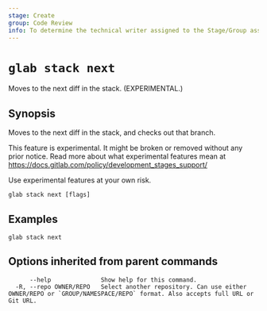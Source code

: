 ```yaml
---
stage: Create
group: Code Review
info: To determine the technical writer assigned to the Stage/Group associated with this page, see https://about.gitlab.com/handbook/product/ux/technical-writing/#assignments
---
```


<!--
This documentation is auto generated by a script.
Please do not edit this file directly. Run `make gen-docs` instead.
-->

# `glab stack next`

Moves to the next diff in the stack. (EXPERIMENTAL.)

## Synopsis

Moves to the next diff in the stack, and checks out that branch.

This feature is experimental. It might be broken or removed without any prior notice.
Read more about what experimental features mean at
<https://docs.gitlab.com/policy/development_stages_support/>

Use experimental features at your own risk.

```plaintext
glab stack next [flags]
```

## Examples

```console
glab stack next
```

## Options inherited from parent commands

```plaintext
      --help              Show help for this command.
  -R, --repo OWNER/REPO   Select another repository. Can use either OWNER/REPO or `GROUP/NAMESPACE/REPO` format. Also accepts full URL or Git URL.
```
